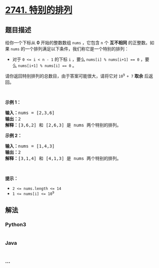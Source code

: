 # [2741. 特别的排列](https://leetcode-cn.com/problems/special-permutations)

## 题目描述

<!-- 这里写题目描述 -->

<p>给你一个下标从 <strong>0</strong>&nbsp;开始的整数数组&nbsp;<code>nums</code>&nbsp;，它包含 <code>n</code>&nbsp;个 <strong>互不相同</strong>&nbsp;的正整数。如果&nbsp;<code>nums</code>&nbsp;的一个排列满足以下条件，我们称它是一个特别的排列：</p>

<ul>
	<li>对于&nbsp;<code>0 &lt;= i &lt; n - 1</code>&nbsp;的下标 <code>i</code>&nbsp;，要么&nbsp;<code>nums[i] % nums[i+1] == 0</code>&nbsp;，要么&nbsp;<code>nums[i+1] % nums[i] == 0</code>&nbsp;。</li>
</ul>

<p>请你返回特别排列的总数目，由于答案可能很大，请将它对<strong>&nbsp;</strong><code>10<sup>9&nbsp;</sup>+ 7</code>&nbsp;<strong>取余</strong>&nbsp;后返回。</p>

<p>&nbsp;</p>

<p><strong>示例 1：</strong></p>

<pre><strong>输入：</strong>nums = [2,3,6]
<b>输出：</b>2
<b>解释：</b>[3,6,2] 和 [2,6,3] 是 nums 两个特别的排列。
</pre>

<p><strong>示例 2：</strong></p>

<pre><b>输入：</b>nums = [1,4,3]
<b>输出：</b>2
<b>解释：</b>[3,1,4] 和 [4,1,3] 是 nums 两个特别的排列。
</pre>

<p>&nbsp;</p>

<p><strong>提示：</strong></p>

<ul>
	<li><code>2 &lt;= nums.length &lt;= 14</code></li>
	<li><code>1 &lt;= nums[i] &lt;= 10<sup>9</sup></code></li>
</ul>


## 解法

<!-- 这里可写通用的实现逻辑 -->

<!-- tabs:start -->

### **Python3**

<!-- 这里可写当前语言的特殊实现逻辑 -->

```python

```

### **Java**

<!-- 这里可写当前语言的特殊实现逻辑 -->

```java

```

### **...**

```

```

<!-- tabs:end -->
